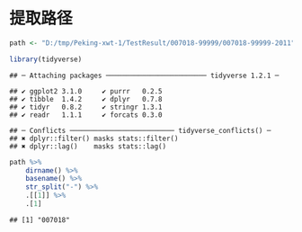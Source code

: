 提取路径
================

``` r
path <- "D:/tmp/Peking-xwt-1/TestResult/007018-99999/007018-99999-2011"
```

``` r
library(tidyverse)
```

    ## ─ Attaching packages ───────────────────────── tidyverse 1.2.1 ─

    ## ✔ ggplot2 3.1.0     ✔ purrr   0.2.5
    ## ✔ tibble  1.4.2     ✔ dplyr   0.7.8
    ## ✔ tidyr   0.8.2     ✔ stringr 1.3.1
    ## ✔ readr   1.1.1     ✔ forcats 0.3.0

    ## ─ Conflicts ────────────────────────── tidyverse_conflicts() ─
    ## ✖ dplyr::filter() masks stats::filter()
    ## ✖ dplyr::lag()    masks stats::lag()

``` r
path %>% 
    dirname() %>% 
    basename() %>% 
    str_split("-") %>% 
    .[[1]] %>% 
    .[1]
```

    ## [1] "007018"
